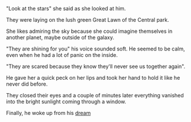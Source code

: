"Look at the stars" she said as she looked at him.

They were laying on the lush green Great Lawn of the Central park.

She likes admiring the sky because she could imagine themselves in another planet, maybe outside of the galaxy.

"They are shining for you" his voice sounded soft. He seemed to be calm, even when he had a lot of panic on the inside. 

"They are scared because they know they'll never see us together again".

He gave her a quick peck on her lips and took her hand to hold it like he never did before. 

They closed their eyes and a couple of minutes later everything vanished into the bright sunlight coming through a window.

Finally, he woke up from his [dream](../dream/dream.md)
